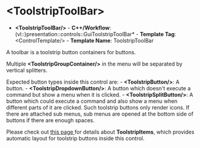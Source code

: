 # \<ToolstripToolBar\>

- **\<ToolstripToolBar/\>** - **C++/Workflow**: (vl::)presentation::controls::GuiToolstripToolBar* - **Template Tag**: \<ControlTemplate/\> - **Template Name**: ToolstripToolBar

A toolbar is a toolstrip button containers for buttons.

Multiple **\<ToolstripGroupContainer/\>** in the menu will be separated by vertical splitters.

Expected button types inside this control are: - **\<ToolstripButton/\>**: A button. - **\<ToolstripDropdownButton/\>**: A button which doesn't execute a command but show a menu when it is clicked. - **\<ToolstripSplitButton/\>**: A button which could execute a command and also show a menu when different parts of it are clicked. Such toolstrip buttons only render icons. If there are attached sub menus, sub menus are opened at the bottom side of buttons if there are enough spaces.

Please check out [ this page ](../../../.././gacui/components/controls/toolstrip/grouping.md) for details about **ToolstripItems**, which provides automatic layout for toolstrip buttons inside this control.

